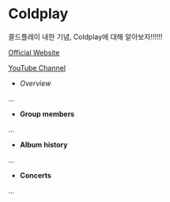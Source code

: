 # Coldplay
콜드플레이 내한 기념, Coldplay에 대해 알아보자!!!!!!

[Official Website](http://www.coldplay.com/ "Coldplay")


[YouTube Channel](https://www.youtube.com/user/ColdplayVEVO "YouTube Channel Official")


- *Overview*


...

- **Group members**


...

- **Album history**


...

- **Concerts**


...

